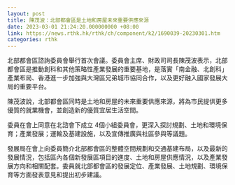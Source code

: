 ```yaml
---
layout: post
title: 陳茂波：北部都會區是土地和房屋未來重要供應來源
date: 2023-03-01 21:24:20.000000000 +08:00
link: https://news.rthk.hk/rthk/ch/component/k2/1690039-20230301.htm
categories: rthk
---
```


北部都會區諮詢委員會舉行首次會議。委員會主席、財政司司長陳茂波表示，北部都會區是推動創科和其他策略性產業發展的重要基地，是落實「南金融、北創科」產業布局、香港進一步加強與大灣區兄弟城市協同合作，以及更好融入國家發展大局的重要平台。

陳茂波說，北部都會區同時是土地和房屋的未來重要供應來源，將為市民提供更多優質的就業機會，並創造新的優質宜居生活空間。

委員在會上同意在北諮會下成立 4個小組委員會，更深入探討規劃、土地和環境保育；產業發展；運輸及基建設施，以及宣傳推廣與社區參與等議題。

發展局在會上向委員簡介北部都會區的整體空間規劃和交通基建布局，以及最新的發展情況，包括區內各個新發展區項目的進度、土地和房屋供應情況，以及產業發展方向和相關配套。委員就北部都會區的發展定位、產業發展、土地規劃、環境保育等方面發表意見和提出初步建議。
